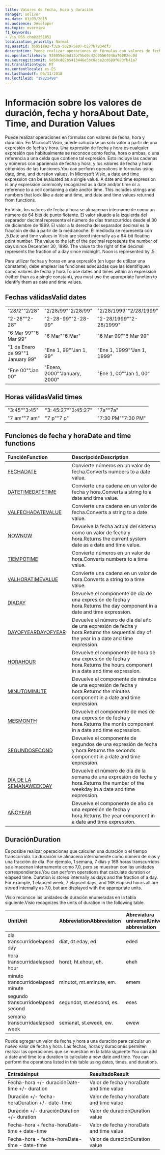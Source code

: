 ```yaml
---
title: Valores de fecha, hora y duración
manager: soliver
ms.date: 03/09/2015
ms.audience: Developer
ms.topic: overview
f1_keywords:
- Vis_DSS.chm82251852
localization_priority: Normal
ms.assetid: b6951a92-f32a-5829-5e07-b277b7934df3
description: Puede realizar operaciones en fórmulas con valores de fecha, hora y duración. En Microsoft Visio, puede calcularse un solo valor a partir de una expresión de fecha y hora. Una expresión de fecha y hora es cualquier expresión que habitualmente se reconoce como fecha, hora o ambas, o una referencia a una celda que contiene tal expresión. Esto incluye las cadenas y números con apariencia de fecha y hora, y los valores de fecha y hora obtenidos de las funciones.
ms.openlocfilehash: 936055ed6d13b75bd0c42c95564046a76082ec0d
ms.sourcegitcommit: 9d60cd82b5413446e5bc8ace2cd689f683fb41a7
ms.translationtype: MT
ms.contentlocale: es-ES
ms.lasthandoff: 06/11/2018
ms.locfileid: "19821498"
---
```

# <a name="about-date-time-and-duration-values"></a><span data-ttu-id="90b39-106">Información sobre los valores de duración, fecha y hora</span><span class="sxs-lookup"><span data-stu-id="90b39-106">About Date, Time, and Duration Values</span></span>

<span data-ttu-id="90b39-p102">Puede realizar operaciones en fórmulas con valores de fecha, hora y duración. En Microsoft Visio, puede calcularse un solo valor a partir de una expresión de fecha y hora. Una expresión de fecha y hora es cualquier expresión que habitualmente se reconoce como fecha, hora o ambas, o una referencia a una celda que contiene tal expresión. Esto incluye las cadenas y números con apariencia de fecha y hora, y los valores de fecha y hora obtenidos de las funciones.</span><span class="sxs-lookup"><span data-stu-id="90b39-p102">You can perform operations in formulas using date, time, and duration values. In Microsoft Visio, a date and time expression can be evaluated as a single value. A date and time expression is any expression commonly recognized as a date and/or time or a reference to a cell containing a date and/or time. This includes strings and numbers that look like a date and time, and date and time values returned from functions.</span></span>
  
<span data-ttu-id="90b39-p103">En Visio, los valores de fecha y hora se almacenan internamente como un número de 64 bits de punto flotante. El valor situado a la izquierda del separador decimal representa el número de días transcurridos desde el 30 de diciembre de 1899. El valor a la derecha del separador decimal es la fracción de día a partir de la medianoche. El mediodía se representa con ,5.</span><span class="sxs-lookup"><span data-stu-id="90b39-p103">Date and time values in Visio are stored internally as a 64-bit floating point number. The value to the left of the decimal represents the number of days since December 30, 1899. The value to the right of the decimal represents the fraction of a day since midnight. Noon is represented by .5.</span></span>
  
<span data-ttu-id="90b39-115">Para utilizar fechas y horas en una expresión (en lugar de utilizar una constante), debe emplear las funciones adecuadas que las identifiquen como valores de fecha y hora.</span><span class="sxs-lookup"><span data-stu-id="90b39-115">To use dates and times within an expression (rather than as a single constant), you must use the appropriate function to identify them as date and time values.</span></span>
  
## <a name="valid-dates"></a><span data-ttu-id="90b39-116">Fechas válidas</span><span class="sxs-lookup"><span data-stu-id="90b39-116">Valid dates</span></span>

||||
|:-----|:-----|:-----|
| <span data-ttu-id="90b39-117">"28/2"</span><span class="sxs-lookup"><span data-stu-id="90b39-117">"2/28"</span></span>  <br/> | <span data-ttu-id="90b39-118">"2/28/99"</span><span class="sxs-lookup"><span data-stu-id="90b39-118">"2/28/99"</span></span>  <br/> | <span data-ttu-id="90b39-119">"2/28/1999"</span><span class="sxs-lookup"><span data-stu-id="90b39-119">"2/28/1999"</span></span>  <br/> |
| <span data-ttu-id="90b39-120">"2-28"</span><span class="sxs-lookup"><span data-stu-id="90b39-120">"2-28"</span></span>  <br/> | <span data-ttu-id="90b39-121">"2-28-99"</span><span class="sxs-lookup"><span data-stu-id="90b39-121">"2-28-99"</span></span>  <br/> | <span data-ttu-id="90b39-122">"2-28/1999"</span><span class="sxs-lookup"><span data-stu-id="90b39-122">"2-28/1999"</span></span>  <br/> |
| <span data-ttu-id="90b39-123">"6 Mar 99"</span><span class="sxs-lookup"><span data-stu-id="90b39-123">"6 Mar 99"</span></span>  <br/> | <span data-ttu-id="90b39-124">"6 Mar"</span><span class="sxs-lookup"><span data-stu-id="90b39-124">"6 Mar"</span></span>  <br/> | <span data-ttu-id="90b39-125">"6 Mar 99"</span><span class="sxs-lookup"><span data-stu-id="90b39-125">"6 Mar 99"</span></span>  <br/> |
| <span data-ttu-id="90b39-126">"1 de Enero de 99"</span><span class="sxs-lookup"><span data-stu-id="90b39-126">"1 January 99"</span></span>  <br/> | <span data-ttu-id="90b39-127">"Ene 1, 99"</span><span class="sxs-lookup"><span data-stu-id="90b39-127">"Jan 1, 99"</span></span>  <br/> | <span data-ttu-id="90b39-128">"Ene 1, 1999"</span><span class="sxs-lookup"><span data-stu-id="90b39-128">"Jan 1, 1999"</span></span>  <br/> |
| <span data-ttu-id="90b39-129">"Ene 00"</span><span class="sxs-lookup"><span data-stu-id="90b39-129">"Jan 00"</span></span>  <br/> | <span data-ttu-id="90b39-130">"Enero, 2000"</span><span class="sxs-lookup"><span data-stu-id="90b39-130">"January, 2000"</span></span>  <br/> | <span data-ttu-id="90b39-131">"Ene 1, 00"</span><span class="sxs-lookup"><span data-stu-id="90b39-131">"Jan 1, 00"</span></span>  <br/> |
   
## <a name="valid-times"></a><span data-ttu-id="90b39-132">Horas válidas</span><span class="sxs-lookup"><span data-stu-id="90b39-132">Valid times</span></span>

||||
|:-----|:-----|:-----|
| <span data-ttu-id="90b39-133">"3:45"</span><span class="sxs-lookup"><span data-stu-id="90b39-133">"3:45"</span></span>  <br/> | <span data-ttu-id="90b39-134">"3: 45:27"</span><span class="sxs-lookup"><span data-stu-id="90b39-134">"3:45:27"</span></span>  <br/> | <span data-ttu-id="90b39-135">"7a"</span><span class="sxs-lookup"><span data-stu-id="90b39-135">"7a"</span></span>  <br/> |
| <span data-ttu-id="90b39-136">"7 am"</span><span class="sxs-lookup"><span data-stu-id="90b39-136">"7 am"</span></span>  <br/> | <span data-ttu-id="90b39-137">"7 p"</span><span class="sxs-lookup"><span data-stu-id="90b39-137">"7 p"</span></span>  <br/> | <span data-ttu-id="90b39-138">"7:30 PM"</span><span class="sxs-lookup"><span data-stu-id="90b39-138">"7:30 PM"</span></span>  <br/> |
   
## <a name="date-and-time-functions"></a><span data-ttu-id="90b39-139">Funciones de fecha y hora</span><span class="sxs-lookup"><span data-stu-id="90b39-139">Date and time functions</span></span>

|<span data-ttu-id="90b39-140">**Función**</span><span class="sxs-lookup"><span data-stu-id="90b39-140">**Function**</span></span>|<span data-ttu-id="90b39-141">**Descripción**</span><span class="sxs-lookup"><span data-stu-id="90b39-141">**Description**</span></span>|
|:-----|:-----|
|[<span data-ttu-id="90b39-142">FECHA</span><span class="sxs-lookup"><span data-stu-id="90b39-142">DATE</span></span>](date-function-visioshapesheet.md) <br/> | <span data-ttu-id="90b39-143">Convierte números en un valor de fecha.</span><span class="sxs-lookup"><span data-stu-id="90b39-143">Converts numbers to a date value.</span></span>  <br/> |
|[<span data-ttu-id="90b39-144">DATETIME</span><span class="sxs-lookup"><span data-stu-id="90b39-144">DATETIME</span></span>](datetime-function.md) <br/> | <span data-ttu-id="90b39-145">Convierte una cadena en un valor de fecha y hora.</span><span class="sxs-lookup"><span data-stu-id="90b39-145">Converts a string to a date and time value.</span></span>  <br/> |
|[<span data-ttu-id="90b39-146">VALFECHA</span><span class="sxs-lookup"><span data-stu-id="90b39-146">DATEVALUE</span></span>](datevalue-function-visioshapesheet.md) <br/> | <span data-ttu-id="90b39-147">Convierte una cadena en un valor de fecha.</span><span class="sxs-lookup"><span data-stu-id="90b39-147">Converts a string to a date value.</span></span>  <br/> |
|[<span data-ttu-id="90b39-148">NOW</span><span class="sxs-lookup"><span data-stu-id="90b39-148">NOW</span></span>](now-function-visioshapesheet.md) <br/> | <span data-ttu-id="90b39-149">Devuelve la fecha actual del sistema como un valor de fecha y hora.</span><span class="sxs-lookup"><span data-stu-id="90b39-149">Returns the current system date as a date and time value.</span></span>  <br/> |
|[<span data-ttu-id="90b39-150">TIEMPO</span><span class="sxs-lookup"><span data-stu-id="90b39-150">TIME</span></span>](time-function-visioshapesheet.md) <br/> | <span data-ttu-id="90b39-151">Convierte números en un valor de hora.</span><span class="sxs-lookup"><span data-stu-id="90b39-151">Converts numbers to a time value.</span></span>  <br/> |
|[<span data-ttu-id="90b39-152">VALHORA</span><span class="sxs-lookup"><span data-stu-id="90b39-152">TIMEVALUE</span></span>](timevalue-function-visioshapesheet.md) <br/> | <span data-ttu-id="90b39-153">Convierte una cadena en un valor de hora.</span><span class="sxs-lookup"><span data-stu-id="90b39-153">Converts a string to a time value.</span></span>  <br/> |
|[<span data-ttu-id="90b39-154">DÍA</span><span class="sxs-lookup"><span data-stu-id="90b39-154">DAY</span></span>](day-function-visioshapesheet.md) <br/> | <span data-ttu-id="90b39-155">Devuelve el componente de día de una expresión de fecha y hora.</span><span class="sxs-lookup"><span data-stu-id="90b39-155">Returns the day component in a date and time expression.</span></span>  <br/> |
|[<span data-ttu-id="90b39-156">DAYOFYEAR</span><span class="sxs-lookup"><span data-stu-id="90b39-156">DAYOFYEAR</span></span>](dayofyear-function.md) <br/> | <span data-ttu-id="90b39-157">Devuelve el número de día del año de una expresión de fecha y hora.</span><span class="sxs-lookup"><span data-stu-id="90b39-157">Returns the sequential day of the year in a date and time expression.</span></span>  <br/> |
|[<span data-ttu-id="90b39-158">HORA</span><span class="sxs-lookup"><span data-stu-id="90b39-158">HOUR</span></span>](hour-function-visioshapesheet.md) <br/> | <span data-ttu-id="90b39-159">Devuelve el componente de hora de una expresión de fecha y hora.</span><span class="sxs-lookup"><span data-stu-id="90b39-159">Returns the hours component in a date and time expression.</span></span>  <br/> |
|[<span data-ttu-id="90b39-160">MINUTO</span><span class="sxs-lookup"><span data-stu-id="90b39-160">MINUTE</span></span>](minute-function-visioshapesheet.md) <br/> | <span data-ttu-id="90b39-161">Devuelve el componente de minutos de una expresión de fecha y hora.</span><span class="sxs-lookup"><span data-stu-id="90b39-161">Returns the minutes component in a date and time expression.</span></span>  <br/> |
|[<span data-ttu-id="90b39-162">MES</span><span class="sxs-lookup"><span data-stu-id="90b39-162">MONTH</span></span>](month-function-visioshapesheet.md) <br/> | <span data-ttu-id="90b39-163">Devuelve el componente de mes de una expresión de fecha y hora.</span><span class="sxs-lookup"><span data-stu-id="90b39-163">Returns the month component in a date and time expression.</span></span>  <br/> |
|[<span data-ttu-id="90b39-164">SEGUNDO</span><span class="sxs-lookup"><span data-stu-id="90b39-164">SECOND</span></span>](second-function-visioshapesheet.md) <br/> | <span data-ttu-id="90b39-165">Devuelve el componente de segundos de una expresión de fecha y hora.</span><span class="sxs-lookup"><span data-stu-id="90b39-165">Returns the seconds component in a date and time expression.</span></span>  <br/> |
|[<span data-ttu-id="90b39-166">DÍA DE LA SEMANA</span><span class="sxs-lookup"><span data-stu-id="90b39-166">WEEKDAY</span></span>](weekday-function-visioshapesheet.md) <br/> | <span data-ttu-id="90b39-167">Devuelve el número de día de la semana de una expresión de fecha y hora.</span><span class="sxs-lookup"><span data-stu-id="90b39-167">Returns the number of the weekday in a date and time expression.</span></span>  <br/> |
|[<span data-ttu-id="90b39-168">AÑO</span><span class="sxs-lookup"><span data-stu-id="90b39-168">YEAR</span></span>](year-function-visioshapesheet.md) <br/> | <span data-ttu-id="90b39-169">Devuelve el componente de año de una expresión de fecha y hora.</span><span class="sxs-lookup"><span data-stu-id="90b39-169">Returns the year component in a date and time expression.</span></span>  <br/> |
   
## <a name="duration"></a><span data-ttu-id="90b39-170">Duración</span><span class="sxs-lookup"><span data-stu-id="90b39-170">Duration</span></span>

<span data-ttu-id="90b39-p104">Es posible realizar operaciones que calculen una duración o el tiempo transcurrido. La duración se almacena internamente como número de días y una fracción de día. Por ejemplo, 1 semana, 7 días y 168 horas transcurridos se almacenan internamente como 7,0, pero se muestran con las unidades correspondientes.</span><span class="sxs-lookup"><span data-stu-id="90b39-p104">You can perform operations that calculate duration or elapsed time. Duration is stored internally as days and the fraction of a day. For example, 1 elapsed week, 7 elapsed days, and 168 elapsed hours all are stored internally as 7.0, but are displayed with the appropriate units.</span></span>
  
<span data-ttu-id="90b39-174">Visio reconoce las unidades de duración enumeradas en la tabla siguiente.</span><span class="sxs-lookup"><span data-stu-id="90b39-174">Visio recognizes the units of duration in the following table.</span></span>
  
|<span data-ttu-id="90b39-175">**Unit**</span><span class="sxs-lookup"><span data-stu-id="90b39-175">**Unit**</span></span>|<span data-ttu-id="90b39-176">**Abbreviation**</span><span class="sxs-lookup"><span data-stu-id="90b39-176">**Abbreviation**</span></span>|<span data-ttu-id="90b39-177">**Abreviatura universal**</span><span class="sxs-lookup"><span data-stu-id="90b39-177">**Universal abbreviation**</span></span>|
|:-----|:-----|:-----|
| <span data-ttu-id="90b39-178">día transcurrido</span><span class="sxs-lookup"><span data-stu-id="90b39-178">elapsed day</span></span>  <br/> | <span data-ttu-id="90b39-179">díat, dt.</span><span class="sxs-lookup"><span data-stu-id="90b39-179">eday, ed.</span></span>  <br/> | <span data-ttu-id="90b39-180">ed</span><span class="sxs-lookup"><span data-stu-id="90b39-180">ed</span></span>  <br/> |
| <span data-ttu-id="90b39-181">hora transcurrida</span><span class="sxs-lookup"><span data-stu-id="90b39-181">elapsed hour</span></span>  <br/> | <span data-ttu-id="90b39-182">horat, ht.</span><span class="sxs-lookup"><span data-stu-id="90b39-182">ehour, eh.</span></span>  <br/> | <span data-ttu-id="90b39-183">eh</span><span class="sxs-lookup"><span data-stu-id="90b39-183">eh</span></span>  <br/> |
| <span data-ttu-id="90b39-184">minuto transcurrido</span><span class="sxs-lookup"><span data-stu-id="90b39-184">elapsed minute</span></span>  <br/> | <span data-ttu-id="90b39-185">minutot, mt.</span><span class="sxs-lookup"><span data-stu-id="90b39-185">eminute, em.</span></span>  <br/> | <span data-ttu-id="90b39-186">em</span><span class="sxs-lookup"><span data-stu-id="90b39-186">em</span></span>  <br/> |
| <span data-ttu-id="90b39-187">segundo transcurrido</span><span class="sxs-lookup"><span data-stu-id="90b39-187">elapsed second</span></span>  <br/> | <span data-ttu-id="90b39-188">segundot, st.</span><span class="sxs-lookup"><span data-stu-id="90b39-188">esecond, es.</span></span>  <br/> | <span data-ttu-id="90b39-189">es</span><span class="sxs-lookup"><span data-stu-id="90b39-189">es</span></span>  <br/> |
| <span data-ttu-id="90b39-190">semana transcurrida</span><span class="sxs-lookup"><span data-stu-id="90b39-190">elapsed week</span></span>  <br/> | <span data-ttu-id="90b39-191">semanat, st.</span><span class="sxs-lookup"><span data-stu-id="90b39-191">eweek, ew.</span></span>  <br/> | <span data-ttu-id="90b39-192">ew</span><span class="sxs-lookup"><span data-stu-id="90b39-192">ew</span></span>  <br/> |
   
<span data-ttu-id="90b39-p105">Puede agregar un valor de fecha y hora a una duración para calcular un nuevo valor de fecha y hora. Las fechas, horas y duraciones permiten realizar las operaciones que se muestran en la tabla siguiente:</span><span class="sxs-lookup"><span data-stu-id="90b39-p105">You can add a date and time to a duration to calculate a new date and time. You can perform the operations listed in this table using dates, times, and durations.</span></span>
  
|<span data-ttu-id="90b39-195">**Entrada**</span><span class="sxs-lookup"><span data-stu-id="90b39-195">**Input**</span></span>|<span data-ttu-id="90b39-196">**Resultado**</span><span class="sxs-lookup"><span data-stu-id="90b39-196">**Result**</span></span>|
|:-----|:-----|
| <span data-ttu-id="90b39-197">Fecha-hora +/- duración</span><span class="sxs-lookup"><span data-stu-id="90b39-197">Date-time +/- duration</span></span>  <br/> | <span data-ttu-id="90b39-198">Valor de fecha y hora</span><span class="sxs-lookup"><span data-stu-id="90b39-198">Date and time value</span></span>  <br/> |
| <span data-ttu-id="90b39-199">Duración +/- fecha-hora</span><span class="sxs-lookup"><span data-stu-id="90b39-199">Duration +/- date-time</span></span>  <br/> | <span data-ttu-id="90b39-200">Valor de fecha y hora</span><span class="sxs-lookup"><span data-stu-id="90b39-200">Date and time value</span></span>  <br/> |
| <span data-ttu-id="90b39-201">Duración +/- duración</span><span class="sxs-lookup"><span data-stu-id="90b39-201">Duration +/- duration</span></span>  <br/> | <span data-ttu-id="90b39-202">Valor de duración</span><span class="sxs-lookup"><span data-stu-id="90b39-202">Duration value</span></span>  <br/> |
| <span data-ttu-id="90b39-203">Fecha-hora + fecha-hora</span><span class="sxs-lookup"><span data-stu-id="90b39-203">Date-time + date-time</span></span>  <br/> | <span data-ttu-id="90b39-204">Valor de fecha y hora</span><span class="sxs-lookup"><span data-stu-id="90b39-204">Date and time value</span></span>  <br/> |
| <span data-ttu-id="90b39-205">Fecha-hora - fecha-hora</span><span class="sxs-lookup"><span data-stu-id="90b39-205">Date-time - date-time</span></span>  <br/> | <span data-ttu-id="90b39-206">Valor de duración</span><span class="sxs-lookup"><span data-stu-id="90b39-206">Duration value</span></span>  <br/> |
   

